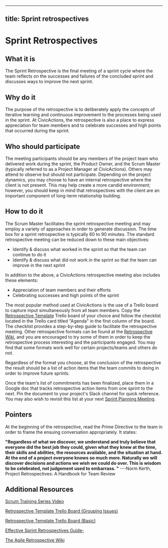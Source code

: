 ______________________________________________________________________

## title: Sprint retrospectives

# Sprint Retrospectives

## What it is

The Sprint Retrospective is the final meeting of a sprint cycle where the team reflects on the successes and failures of the concluded sprint and discusses ways to improve the next sprint.

## Why do it

The purpose of the retrospective is to deliberately apply the concepts of iterative learning and continuous improvement to the processes being used in the sprint. At CivicActions, the retrospective is also a place to express appreciation for team members and to celebrate successes and high points that occurred during the sprint.

## Who should participate

The meeting participants should be any members of the project team who delivered work during the sprint, the Product Owner, and the Scrum Master (typically referred to as a Project Manager at CivicActions). Others may attend to observe but should not participate.
Depending on the project dynamics, you may choose to have an internal retrospective where the client is not present. This may help create a more candid environment; however, you should keep in mind that retrospectives with the client are an important component of long-term relationship building.

## How to do it

The Scrum Master facilitates the sprint retrospective meeting and may employ a variety of approaches in order to generate discussion. The time box for a sprint retrospective is typically 60 to 90 minutes. The standard retrospective meeting can be reduced down to these main objectives:

- Identify & discuss what worked in the sprint so that the team can continue to do it
- Identify & discuss what did not work in the sprint so that the team can improve in the next sprint

In addition to the above, a CivicActions retrospective meeting also includes these elements:

- Appreciation of team members and their efforts
- Celebrating successes and high points of the sprint

The most popular method used at CivicActions is the use of a Trello board to capture input simultaneously from all team members. Copy the [Retrospective Template](https://trello.com/b/jG9U4I6l) Trello board of your choice and follow the checklist located in the Trello card titled "Agenda" in the first column of the board. The checklist provides a step-by-step guide to facilitate the retrospective meeting.
Other retrospective formats can be found at the [Retrospective Wiki](http://retrospectivewiki.org/index.php?title=Retrospective_Plans), and you are encouraged to try some of them in order to keep the retrospective process interesting and the participants engaged. You may find that some formats work well for certain projects/teams and others do not.

Regardless of the format you choose, at the conclusion of the retrospective the result should be a list of action items that the team commits to doing in order to improve future sprints.

Once the team's list of commitments has been finalized, place them in a Google doc that tracks retrospective action items from one sprint to the next. Pin the document to your project's Slack channel for quick reference. You may also wish to revisit this list at your next [Sprint Planning Meeting](sprint-planning-meetings.md).

## Pointers

At the beginning of the retrospective, read the Prime Directive to the team in order to frame the ensuing conversation appropriately. It states:

**"Regardless of what we discover, we understand and truly believe that everyone did the best job they could, given what they knew at the time, their skills and abilities, the resources available, and the situation at hand. At the end of a project everyone knows so much more. Naturally we will discover decisions and actions we wish we could do over. This is wisdom to be celebrated, not judgement used to embarrass. "**
---Norm Kerth, Project Retrospectives: A Handbook for Team Review

## Additional Resources

[Scrum Training Series Video](http://scrumtrainingseries.com/SprintRetrospectiveMeeting/SprintRetrospectiveMeeting.htm)

[Retrospective Template Trello Board (Grouping Issues)](https://trello.com/b/jG9U4I6l)

[Retrospective Template Trello Board (Basic)](https://trello.com/b/YEXXigXH)

[Effective Sprint Retrospectives Guide-](<https://msdn.microsoft.com/en-us/library/jj620912(v=vs.120).aspx>)

[The Agile Retrospective Wiki](http://retrospectivewiki.org/)

